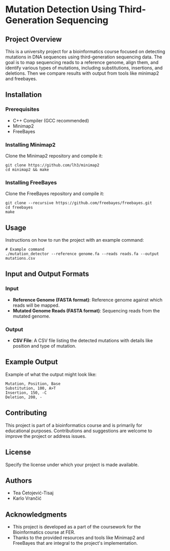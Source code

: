 # Mutation Detection Using Third-Generation Sequencing

## Project Overview
This is a university project for a bioinformatics course focused on detecting mutations in DNA sequences using third-generation sequencing data. The goal is to map sequencing reads to a reference genome, align them, and identify various types of mutations, including substitutions, insertions, and deletions. Then we compare results with output from tools like minimap2 and freebayes. 

## Installation

### Prerequisites
- C++ Compiler (GCC recommended)
- Minimap2
- FreeBayes

### Installing Minimap2
Clone the Minimap2 repository and compile it:

    git clone https://github.com/lh3/minimap2
    cd minimap2 && make

### Installing FreeBayes
Clone the FreeBayes repository and compile it:

    git clone --recursive https://github.com/freebayes/freebayes.git
    cd freebayes
    make

## Usage
Instructions on how to run the project with an example command:

    # Example command
    ./mutation_detector --reference genome.fa --reads reads.fa --output mutations.csv

## Input and Output Formats

### Input
- **Reference Genome (FASTA format)**: Reference genome against which reads will be mapped.
- **Mutated Genome Reads (FASTA format)**: Sequencing reads from the mutated genome.

### Output
- **CSV File**: A CSV file listing the detected mutations with details like position and type of mutation.

## Example Output
Example of what the output might look like:

    Mutation, Position, Base
    Substitution, 100, A>T
    Insertion, 150, -C
    Deletion, 200, -

## Contributing
This project is part of a bioinformatics course and is primarily for educational purposes. Contributions and suggestions are welcome to improve the project or address issues.

## License
Specify the license under which your project is made available.

## Authors
- Tea Ćetojević-Tisaj 
- Karlo Vrančić

## Acknowledgments
- This project is developed as a part of the coursework for the Bioinformatics course at FER.
- Thanks to the provided resources and tools like Minimap2 and FreeBayes that are integral to the project's implementation.
